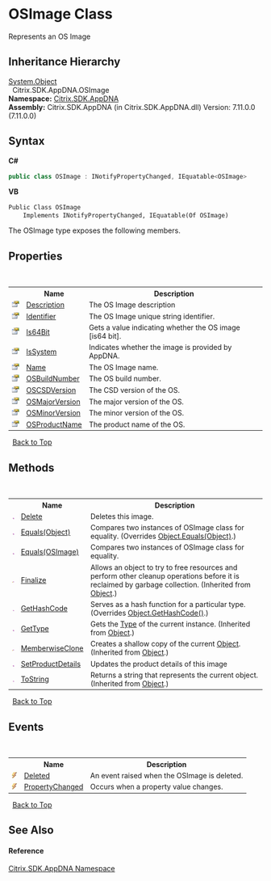 # OSImage Class
 

Represents an OS Image


## Inheritance Hierarchy
<a href="http://msdn2.microsoft.com/en-us/library/e5kfa45b" target="_blank">System.Object</a><br />&nbsp;&nbsp;Citrix.SDK.AppDNA.OSImage<br />
**Namespace:**&nbsp;[Citrix.SDK.AppDNA](index.md)<br />**Assembly:**&nbsp;Citrix.SDK.AppDNA (in Citrix.SDK.AppDNA.dll) Version: 7.11.0.0 (7.11.0.0)

## Syntax

**C#**
```csharp
public class OSImage : INotifyPropertyChanged, IEquatable<OSImage>
```

**VB**
```vbnet
Public Class OSImage
	Implements INotifyPropertyChanged, IEquatable(Of OSImage)
```

The OSImage type exposes the following members.


## Properties
&nbsp;<table><tr><th></th><th>Name</th><th>Description</th></tr><tr><td>![Public property](media/pubproperty.gif "Public property")</td><td><a href="b5a8ba01-48af-4f97-be56-5ced7a2c0cd6">Description</a></td><td>
The OS Image description</td></tr><tr><td>![Public property](media/pubproperty.gif "Public property")</td><td><a href="cb214e23-9248-03de-6416-a0da9a24ecbd">Identifier</a></td><td>
The OS Image unique string identifier.</td></tr><tr><td>![Public property](media/pubproperty.gif "Public property")</td><td><a href="d5695369-40fd-7537-9e9a-90e961368ae7">Is64Bit</a></td><td>
Gets a value indicating whether the OS image [is64 bit].</td></tr><tr><td>![Public property](media/pubproperty.gif "Public property")</td><td><a href="50aea9de-2214-c530-1f1f-de5164e00c1e">IsSystem</a></td><td>
Indicates whether the image is provided by AppDNA.</td></tr><tr><td>![Public property](media/pubproperty.gif "Public property")</td><td><a href="a623e7dd-bdd4-29d5-55ef-c3c8930eb7d8">Name</a></td><td>
The OS Image name.</td></tr><tr><td>![Public property](media/pubproperty.gif "Public property")</td><td><a href="b5af5f6e-6436-4915-e44d-4d10228feca1">OSBuildNumber</a></td><td>
The OS build number.</td></tr><tr><td>![Public property](media/pubproperty.gif "Public property")</td><td><a href="bf03b256-02c1-3f27-be3b-5223dca734de">OSCSDVersion</a></td><td>
The CSD version of the OS.</td></tr><tr><td>![Public property](media/pubproperty.gif "Public property")</td><td><a href="ed0f2341-5698-0fa3-4639-e85deca40699">OSMajorVersion</a></td><td>
The major version of the OS.</td></tr><tr><td>![Public property](media/pubproperty.gif "Public property")</td><td><a href="76d269e6-d989-db14-487f-4965eb0b214c">OSMinorVersion</a></td><td>
The minor version of the OS.</td></tr><tr><td>![Public property](media/pubproperty.gif "Public property")</td><td><a href="98a9cf10-bb0e-901e-18b7-017598a323ad">OSProductName</a></td><td>
The product name of the OS.</td></tr></table>&nbsp;
<a href="#osimage-class">Back to Top</a>

## Methods
&nbsp;<table><tr><th></th><th>Name</th><th>Description</th></tr><tr><td>![Public method](media/pubmethod.gif "Public method")</td><td><a href="b0d11638-cb6a-575a-909a-ca99c7b2147b">Delete</a></td><td>
Deletes this image.</td></tr><tr><td>![Public method](media/pubmethod.gif "Public method")</td><td><a href="75673a5a-807e-265e-534f-e9d2fd347035">Equals(Object)</a></td><td>
Compares two instances of OSImage class for equality.
 (Overrides <a href="http://msdn2.microsoft.com/en-us/library/bsc2ak47" target="_blank">Object.Equals(Object)</a>.)</td></tr><tr><td>![Public method](media/pubmethod.gif "Public method")</td><td><a href="eb68db6b-b7cd-d132-8106-678c1256dd3c">Equals(OSImage)</a></td><td>
Compares two instances of OSImage class for equality.</td></tr><tr><td>![Protected method](media/protmethod.gif "Protected method")</td><td><a href="http://msdn2.microsoft.com/en-us/library/4k87zsw7" target="_blank">Finalize</a></td><td>
Allows an object to try to free resources and perform other cleanup operations before it is reclaimed by garbage collection.
 (Inherited from <a href="http://msdn2.microsoft.com/en-us/library/e5kfa45b" target="_blank">Object</a>.)</td></tr><tr><td>![Public method](media/pubmethod.gif "Public method")</td><td><a href="896de710-957d-5bc1-ae66-7430583b5a4a">GetHashCode</a></td><td>
Serves as a hash function for a particular type.
 (Overrides <a href="http://msdn2.microsoft.com/en-us/library/zdee4b3y" target="_blank">Object.GetHashCode()</a>.)</td></tr><tr><td>![Public method](media/pubmethod.gif "Public method")</td><td><a href="http://msdn2.microsoft.com/en-us/library/dfwy45w9" target="_blank">GetType</a></td><td>
Gets the <a href="http://msdn2.microsoft.com/en-us/library/42892f65" target="_blank">Type</a> of the current instance.
 (Inherited from <a href="http://msdn2.microsoft.com/en-us/library/e5kfa45b" target="_blank">Object</a>.)</td></tr><tr><td>![Protected method](media/protmethod.gif "Protected method")</td><td><a href="http://msdn2.microsoft.com/en-us/library/57ctke0a" target="_blank">MemberwiseClone</a></td><td>
Creates a shallow copy of the current <a href="http://msdn2.microsoft.com/en-us/library/e5kfa45b" target="_blank">Object</a>.
 (Inherited from <a href="http://msdn2.microsoft.com/en-us/library/e5kfa45b" target="_blank">Object</a>.)</td></tr><tr><td>![Public method](media/pubmethod.gif "Public method")</td><td><a href="588e2573-99d2-dcc2-ee8a-1fb8d12c4976">SetProductDetails</a></td><td>
Updates the product details of this image</td></tr><tr><td>![Public method](media/pubmethod.gif "Public method")</td><td><a href="http://msdn2.microsoft.com/en-us/library/7bxwbwt2" target="_blank">ToString</a></td><td>
Returns a string that represents the current object.
 (Inherited from <a href="http://msdn2.microsoft.com/en-us/library/e5kfa45b" target="_blank">Object</a>.)</td></tr></table>&nbsp;
<a href="#osimage-class">Back to Top</a>

## Events
&nbsp;<table><tr><th></th><th>Name</th><th>Description</th></tr><tr><td>![Public event](media/pubevent.gif "Public event")</td><td><a href="71831131-c42f-59a9-2466-a517ff9fc881">Deleted</a></td><td>
An event raised when the OSImage is deleted.</td></tr><tr><td>![Public event](media/pubevent.gif "Public event")</td><td><a href="a71b87e4-6ca4-74f9-2d8c-437dda631c72">PropertyChanged</a></td><td>
Occurs when a property value changes.</td></tr></table>&nbsp;
<a href="#osimage-class">Back to Top</a>

## See Also


#### Reference
<a href="fe2d265b-410b-8b11-1eb4-a790e0b062bf">Citrix.SDK.AppDNA Namespace</a><br />